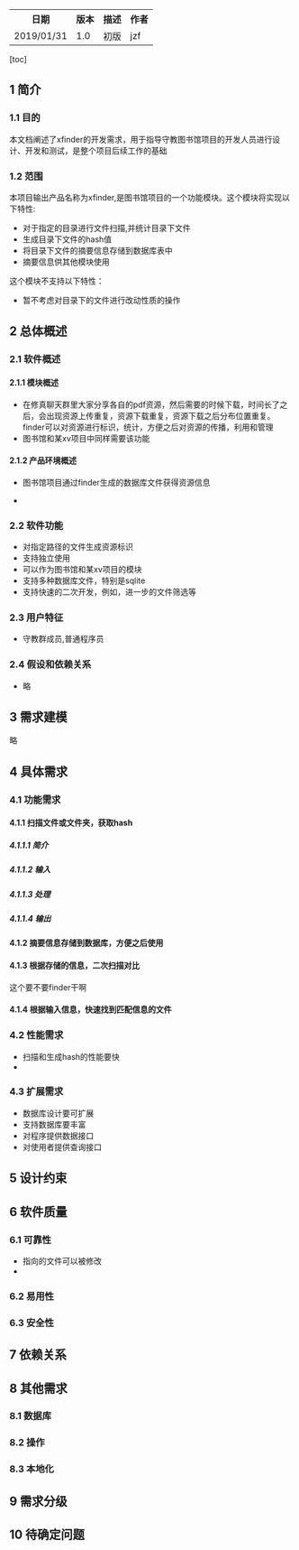 
<table>
    <tr>
        <th>日期</th><th>版本</th><th>描述</th><th>作者</th>
    </tr>
    <tr>
        <td>2019/01/31</td>
        <td>1.0</td>
        <td>初版</td>
        <td>jzf</td>
    </tr>
<table>

[toc]
## 1 简介

### 1.1 目的
本文档阐述了xfinder的开发需求，用于指导守教图书馆项目的开发人员进行设计、开发和测试，是整个项目后续工作的基础
### 1.2 范围
本项目输出产品名称为xfinder,是图书馆项目的一个功能模块。这个模块将实现以下特性:

* 对于指定的目录进行文件扫描,并统计目录下文件
* 生成目录下文件的hash值
* 将目录下文件的摘要信息存储到数据库表中
* 摘要信息供其他模块使用

这个模块不支持以下特性：

* 暂不考虑对目录下的文件进行改动性质的操作

## 2 总体概述
### 2.1 软件概述
#### 2.1.1 模块概述

* 在修真聊天群里大家分享各自的pdf资源，然后需要的时候下载，时间长了之后，会出现资源上传重复，资源下载重复，资源下载之后分布位置重复。finder可以对资源进行标识，统计，方便之后对资源的传播，利用和管理
* 图书馆和某xv项目中同样需要该功能

#### 2.1.2 产品环境概述

* 图书馆项目通过finder生成的数据库文件获得资源信息

* 
### 2.2 软件功能

* 对指定路径的文件生成资源标识
* 支持独立使用
* 可以作为图书馆和某xv项目的模块
* 支持多种数据库文件，特别是sqlite
* 支持快速的二次开发，例如，进一步的文件筛选等

### 2.3 用户特征

* 守教群成员,普通程序员
### 2.4 假设和依赖关系

* 略
## 3 需求建模

略

## 4 具体需求
### 4.1 功能需求

#### 4.1.1 扫描文件或文件夹，获取hash
##### 4.1.1.1 简介
##### 4.1.1.2 输入
##### 4.1.1.3 处理
##### 4.1.1.4 输出

#### 4.1.2 摘要信息存储到数据库，方便之后使用
#### 4.1.3 根据存储的信息，二次扫描对比
这个要不要finder干啊
#### 4.1.4 根据输入信息，快速找到匹配信息的文件

### 4.2 性能需求

* 扫描和生成hash的性能要快
* 
### 4.3 扩展需求

* 数据库设计要可扩展
* 支持数据库要丰富
* 对程序提供数据接口
* 对使用者提供查询接口

## 5 设计约束
## 6 软件质量
### 6.1 可靠性
   * 指向的文件可以被修改
   * 
### 6.2 易用性
### 6.3 安全性
## 7 依赖关系
## 8 其他需求
### 8.1 数据库
### 8.2 操作
### 8.3 本地化
## 9 需求分级
## 10 待确定问题

